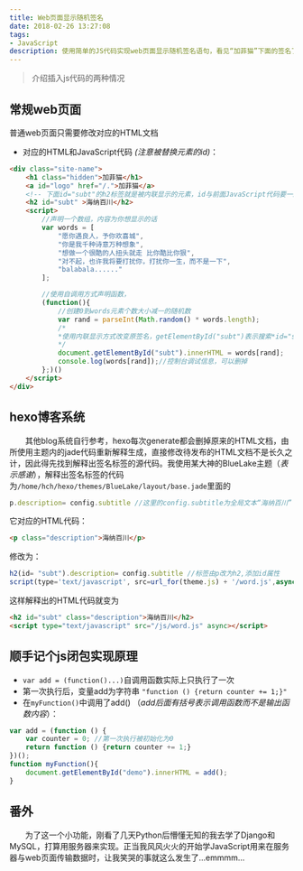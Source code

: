 ```yaml
---
title: Web页面显示随机签名
date: 2018-02-26 13:27:08
tags:
- JavaScript
description: 使用简单的JS代码实现web页面显示随机签名语句，看见“加菲猫”下面的签名了吗？每次刷新都会随机改变。
---
```


>介绍插入js代码的两种情况

## 常规web页面
普通web页面只需要修改对应的HTML文档
+ 对应的HTML和JavaScript代码 _(注意被替换元素的id)_：
```HTML
<div class="site-name">
    <h1 class="hidden">加菲猫</h1>
    <a id="logo" href="/.">加菲猫</a>
    <!-- 下面id="subt"的h2标签就是被内联显示的元素，id与前面JavaScript代码要一致-->
    <h2 id="subt" >海纳百川</h2>
    <script>
        //声明一个数组，内容为你想显示的话
        var words = [
            "愿你遇良人，予你欢喜城",
            "你是我千种诗意万种想象",
            "想做一个很酷的人扭头就走 比你酷比你狠",
            "对不起，也许我将要打扰你，打扰你一生，而不是一下",
            "balabala......"
        ];

        //使用自调用方式声明函数，
        (function(){
            //创建0到words元素个数大小减一的随机数
            var rand = parseInt(Math.random() * words.length);
            /*
            *使用内联显示方式改变原签名，getElementById("subt")表示搜索*id="subt"的*HTML标签元素，
            */
            document.getElementById("subt").innerHTML = words[rand];
            console.log(words[rand]);//控制台调试信息，可以删掉
        };)()
    </script>
</div>
```
## hexo博客系统
 　　其他blog系统自行参考，hexo每次generate都会删掉原来的HTML文档，由所使用主题内的jade代码重新解释生成，直接修改待发布的HTML文档不是长久之计，因此得先找到解释出签名标签的源代码。我使用某大神的BlueLake主题（_表示感谢_），解释出签名标签的代码为`/home/hch/hexo/themes/BlueLake/layout/base.jade`里面的
 ```js
 p.description= config.subtitle //这里的config.subtitle为全局文本“海纳百川”
 ```

 它对应的HTML代码：
 ```html
 <p class="description">海纳百川</p>
 ```

 修改为：
 ```js
 h2(id= "subt").description= config.subtitle //标签由p改为h2,添加id属性
 script(type='text/javascript', src=url_for(theme.js) + '/word.js',async)//此处src链接到写好的JavaScript代码
 ```

这样解释出的HTML代码就变为
 ```HTML
 <h2 id="subt" class="description">海纳百川</h2>
 <script type="text/javascript" src="/js/word.js" async></script>
 ```

 ## 顺手记个js闭包实现原理

+ `var add = (function()...)`自调用函数实际上只执行了一次
+ 第一次执行后，变量add为字符串 `"function () {return counter += 1;}"`
+ 在`myFunction()`中调用了add() （_add后面有括号表示调用函数而不是输出函数内容_）：
```js
var add = (function () {
    var counter = 0; //第一次执行被初始化为0
    return function () {return counter += 1;}
})();
function myFunction(){
    document.getElementById("demo").innerHTML = add();
}
```


## 番外
　　为了这一个小功能，刚看了几天Python后懵懂无知的我去学了Django和MySQL，打算用服务器来实现。正当我风风火火的开始学JavaScript用来在服务器与web页面传输数据时，让我笑哭的事就这么发生了...emmmm...